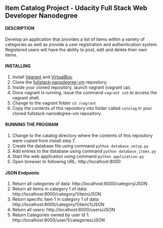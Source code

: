 ## Item Catalog Project - Udacity Full Stack Web Developer Nanodegree


#### DESCRIPTION

Develop an application that provides a list of items within a variety of categories as well as provide a user registration and authentication system. Registered users will have the ability to post, edit and delete their own items.  


#### INSTALLING

  1. Install [Vagrant](https://www.vagrantup.com/) and [VirtualBox](https://www.virtualbox.org/).
  2. Clone the [fullstack-nanodegree-vm](https://github.com/udacity/fullstack-nanodegree-vm) repository.
  3. Inside your cloned repository, launch vagrant (vagrant up).
  4. Once vagrant is running, issue the command `vagrant ssh` to access the vagrant shell.
  5. Change to the vagrant folder `cd /vagrant`
  6. Copy the contents of this repository into folder called `catalog` in your cloned fullstack-nanodegree-vm repository.


#### RUNNING THE PROGRAM

  1. Change to the catalog directory where the contents of this repository were copied from install step 7.
  2. Create the database file using command `python database_setup.py`
  3. Add entries to the database using command `python database_items.py`
  4. Start the web application using command `python application.py`
  5. Open browser to following URL:  http://localhost:8000


#### JSON Endpoints

  1. Return all categories of data:
      http://localhost:8000/category/JSON
  2. Return all items in category 1 of data:
      http://localhost:8000/category/1/item/JSON
  3. Return specific item 1 in category 1 of data:
      http://localhost:8000/category/1/item/1/JSON
  4. Return all users:
      http://localhost:8000/users/JSON
  5. Return Categories owned by user id 1:
      http://localhost:8000/user/1/categories/JSON
